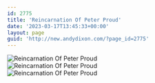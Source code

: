 ```yaml
---
id: 2775
title: 'Reincarnation Of Peter Proud'
date: '2023-03-17T13:45:33+00:00'
layout: page
guid: 'http://new.andydixon.com/?page_id=2775'
---
```


![Reincarnation Of Peter Proud](https://i0.wp.com/assets.g8x2.ldn.idrivee2-23.com/posters/Reincarnation%20Of%20Peter%20Proud%2001.jpg?w=1200&ssl=1 "Reincarnation Of Peter Proud")  
![Reincarnation Of Peter Proud](https://i0.wp.com/assets.g8x2.ldn.idrivee2-23.com/posters/Reincarnation%20Of%20Peter%20Proud%2002.jpg?w=1200&ssl=1 "Reincarnation Of Peter Proud")  
![Reincarnation Of Peter Proud](https://i0.wp.com/assets.g8x2.ldn.idrivee2-23.com/posters/Reincarnation%20Of%20Peter%20Proud%2003.jpg?w=1200&ssl=1 "Reincarnation Of Peter Proud")